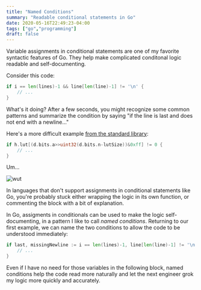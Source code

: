 ```yaml
---
title: "Named Conditions"
summary: "Readable conditional statements in Go"
date: 2020-05-16T22:49:23-04:00
tags: ["go","programming"]
draft: false
---
```


Variable assignments in conditional statements are one of my favorite syntactic features of Go.
They help make complicated conditonal logic readable and self-documenting. 

Consider this code:

```go
if i == len(lines)-1 && line[len(line)-1] != '\n' {
    // ...
}
```

What's it doing? After a few seconds, you might recognize some common patterns and 
summarize the condition by saying "if the line is last and does not end with a newline..."


Here's a more difficult example [from the standard library](https://golang.org/src/image/jpeg/huffman.go):

```go
if h.lut[(d.bits.a>>uint32(d.bits.n-lutSize))&0xff] != 0 {
    // ...
}
```

Um...

<img src="/img/confused.jpg" alt="wut" class="img-small-center">

In languages that don't support assignments in conditional statements like Go, you're
probably stuck either wrapping the logic in its own function, or commenting the block
with a bit of explanation.

In Go, assigments in conditionals can be used to make the logic self-documenting, in
a pattern I like to call _named conditions_. Returning to our first example, we can name
the two conditions to allow the code to be understood immediately:

```go
if last, missingNewline := i == len(lines)-1, line[len(line)-1] != '\n'; last && missingNewline {
    // ...
}
```

Even if I have no need for those variables in the following block, named conditions
help the code read more naturally and let the next engineer grok my logic more quickly and accurately. 